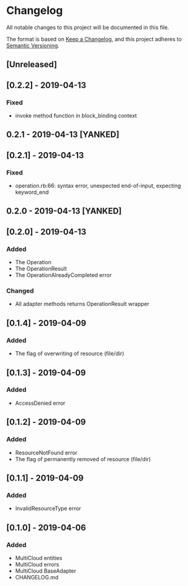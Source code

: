 # Changelog
All notable changes to this project will be documented in this file.

The format is based on [Keep a Changelog](https://keepachangelog.com/en/1.0.0/),
and this project adheres to [Semantic Versioning](https://semver.org/spec/v2.0.0.html).

## [Unreleased]

## [0.2.2] - 2019-04-13
### Fixed
- invoke method function in block_binding context

## 0.2.1 - 2019-04-13 [YANKED]

## [0.2.1] - 2019-04-13
### Fixed
- operation.rb:66: syntax error, unexpected end-of-input, expecting keyword_end

## 0.2.0 - 2019-04-13 [YANKED]

## [0.2.0] - 2019-04-13
### Added
- The Operation
- The OperationResult
- The OperationAlreadyCompleted error
### Changed
- All adapter methods returns OperationResult wrapper

## [0.1.4] - 2019-04-09
### Added
- The flag of overwriting of resource (file/dir)

## [0.1.3] - 2019-04-09
### Added
- AccessDenied error

## [0.1.2] - 2019-04-09
### Added
- ResourceNotFound error
- The flag of permanently removed of resource (file/dir)

## [0.1.1] - 2019-04-09
### Added
- InvalidResourceType error

## [0.1.0] - 2019-04-06
### Added
- MultiCloud entities
- MultiCloud errors
- MultiCloud BaseAdapter
- CHANGELOG.md